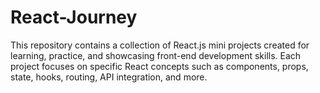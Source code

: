 # React-Journey
This repository contains a collection of React.js mini projects created for learning, practice, and showcasing front-end development skills. Each project focuses on specific React concepts such as components, props, state, hooks, routing, API integration, and more.  
